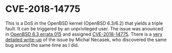 # CVE-2018-14775

This is a DoS in the OpenBSD kernel (OpenBSD 6.3/6.2) that yields a triple fault. It can be triggered by an unprivileged user. The issue was anounced in [OpenBSD 6.3 errata 015](https://ftp.openbsd.org/pub/OpenBSD/patches/6.3/common/015_ioport.patch.sig) and assigned [CVE-2018-14775](https://cve.mitre.org/cgi-bin/cvename.cgi?name=2018-14775). There is a [very detailed write-up](http://www.os2museum.com/wp/the-history-of-a-security-hole/) of the issue by Michal Necasek, who discovered the same bug around the same time as I did.

